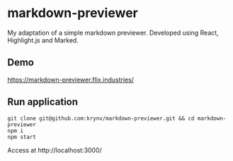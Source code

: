 # markdown-previewer

My adaptation of a simple markdown previewer. Developed using React, Highlight.js and Marked. 

## Demo

https://markdown-previewer.flix.industries/

## Run application

    git clone git@github.com:krynv/markdown-previewer.git && cd markdown-previewer
    npm i
    npm start

Access at http://localhost:3000/
